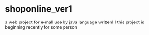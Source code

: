 shoponline_ver1
===============
a web project for e-mall use by java language written!!! this project is beginning recently for some person
